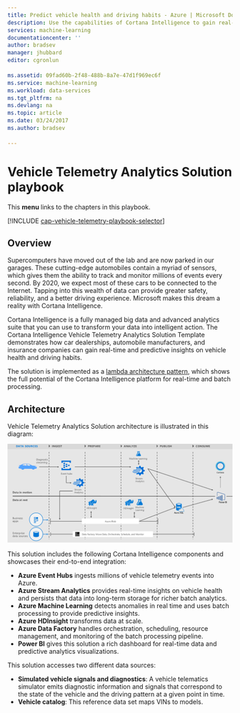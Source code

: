 ```yaml
---
title: Predict vehicle health and driving habits - Azure | Microsoft Docs
description: Use the capabilities of Cortana Intelligence to gain real-time and predictive insights on vehicle health and driving habits.
services: machine-learning
documentationcenter: ''
author: bradsev
manager: jhubbard
editor: cgronlun

ms.assetid: 09fad60b-2f48-488b-8a7e-47d1f969ec6f
ms.service: machine-learning
ms.workload: data-services
ms.tgt_pltfrm: na
ms.devlang: na
ms.topic: article
ms.date: 03/24/2017
ms.author: bradsev

---
```

# Vehicle Telemetry Analytics Solution playbook
This **menu** links to the chapters in this playbook. 

[!INCLUDE [cap-vehicle-telemetry-playbook-selector](../../../includes/cap-vehicle-telemetry-playbook-selector.md)]

## Overview
Supercomputers have moved out of the lab and are now parked in our garages. These cutting-edge automobiles contain a myriad of sensors, which gives them the ability to track and monitor millions of events every second. By 2020, we expect most of these cars to be connected to the Internet. Tapping into this wealth of data can provide greater safety, reliability, and a better driving experience. Microsoft makes this dream a reality with Cortana Intelligence.

Cortana Intelligence is a fully managed big data and advanced analytics suite that you can use to transform your data into intelligent action. The Cortana Intelligence Vehicle Telemetry Analytics Solution Template demonstrates how car dealerships, automobile manufacturers, and insurance companies can gain real-time and predictive insights on vehicle health and driving habits. 

The solution is implemented as a [lambda architecture pattern](https://en.wikipedia.org/wiki/Lambda_architecture), which shows the full potential of the Cortana Intelligence platform for real-time and batch processing.

## Architecture
Vehicle Telemetry Analytics Solution architecture is illustrated in this diagram:

![Solution architecture diagram](./media/cortana-analytics-playbook-vehicle-telemetry/fig1-vehicle-telemetry-annalytics-solution-architecture.png)


This solution includes the following Cortana Intelligence components and showcases their end-to-end integration:

* **Azure Event Hubs** ingests millions of vehicle telemetry events into Azure.
* **Azure Stream Analytics** provides real-time insights on vehicle health and persists that data into long-term storage for richer batch analytics.
* **Azure Machine Learning** detects anomalies in real time and uses batch processing to provide predictive insights.
* **Azure HDInsight** transforms data at scale.
* **Azure Data Factory** handles orchestration, scheduling, resource management, and monitoring of the batch processing pipeline.
* **Power BI** gives this solution a rich dashboard for real-time data and predictive analytics visualizations.

This solution accesses two different data sources: 

* **Simulated vehicle signals and diagnostics**: A vehicle telematics simulator emits diagnostic information and signals that correspond to the state of the vehicle and the driving pattern at a given point in time. 
* **Vehicle catalog**: This reference data set maps VINs to models.

